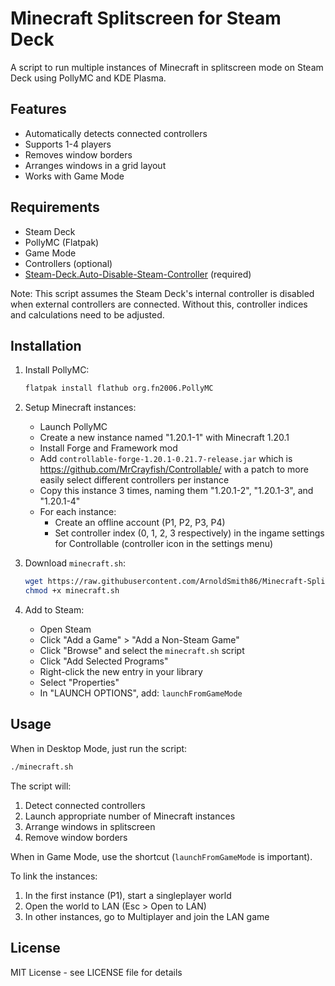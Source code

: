 # Minecraft Splitscreen for Steam Deck

A script to run multiple instances of Minecraft in splitscreen mode on Steam Deck using PollyMC and KDE Plasma.

## Features

- Automatically detects connected controllers
- Supports 1-4 players
- Removes window borders
- Arranges windows in a grid layout
- Works with Game Mode

## Requirements

- Steam Deck
- PollyMC (Flatpak)
- Game Mode
- Controllers (optional)
- [Steam-Deck.Auto-Disable-Steam-Controller](https://github.com/scawp/Steam-Deck.Auto-Disable-Steam-Controller) (required)

Note: This script assumes the Steam Deck's internal controller is disabled when external controllers are connected. Without this, controller indices and calculations need to be adjusted.

## Installation

1. Install PollyMC:
   ```bash
   flatpak install flathub org.fn2006.PollyMC
   ```

2. Setup Minecraft instances:
   - Launch PollyMC
   - Create a new instance named "1.20.1-1" with Minecraft 1.20.1
   - Install Forge and Framework mod
   - Add `controllable-forge-1.20.1-0.21.7-release.jar` which is https://github.com/MrCrayfish/Controllable/ with a patch to more easily select different controllers per instance
   - Copy this instance 3 times, naming them "1.20.1-2", "1.20.1-3", and "1.20.1-4"
   - For each instance:
     - Create an offline account (P1, P2, P3, P4)
     - Set controller index (0, 1, 2, 3 respectively) in the ingame settings for Controllable (controller icon in the settings menu)

3. Download `minecraft.sh`:
   ```bash
   wget https://raw.githubusercontent.com/ArnoldSmith86/Minecraft-Splitscreen/main/minecraft.sh
   chmod +x minecraft.sh
   ```

4. Add to Steam:
   - Open Steam
   - Click "Add a Game" > "Add a Non-Steam Game"
   - Click "Browse" and select the `minecraft.sh` script
   - Click "Add Selected Programs"
   - Right-click the new entry in your library
   - Select "Properties"
   - In "LAUNCH OPTIONS", add: `launchFromGameMode`

## Usage

When in Desktop Mode, just run the script:
```bash
./minecraft.sh
```

The script will:
1. Detect connected controllers
2. Launch appropriate number of Minecraft instances
3. Arrange windows in splitscreen
4. Remove window borders

When in Game Mode, use the shortcut (`launchFromGameMode` is important).

To link the instances:
1. In the first instance (P1), start a singleplayer world
2. Open the world to LAN (Esc > Open to LAN)
3. In other instances, go to Multiplayer and join the LAN game

## License

MIT License - see LICENSE file for details 